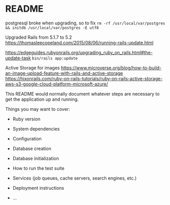 # README

postgresql broke when upgrading, so to fix
```rm -rf /usr/local/var/postgres && initdb /usr/local/var/postgres -E utf8```

Upgraded Rails from 5.1.7 to 5.2
https://thomasleecopeland.com/2015/08/06/running-rails-update.html

https://edgeguides.rubyonrails.org/upgrading_ruby_on_rails.html#the-update-task
```bin/rails app:update```

Active Storage for images
https://www.microverse.org/blog/how-to-build-an-image-upload-feature-with-rails-and-active-storage
https://hixonrails.com/ruby-on-rails-tutorials/ruby-on-rails-active-storage-aws-s3-google-cloud-platform-microsoft-azure/

This README would normally document whatever steps are necessary to get the
application up and running.

Things you may want to cover:

* Ruby version

* System dependencies

* Configuration

* Database creation

* Database initialization

* How to run the test suite

* Services (job queues, cache servers, search engines, etc.)

* Deployment instructions

* ...

